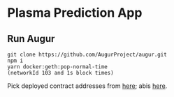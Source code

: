 # Plasma Prediction App

## Run Augur
```
git clone https://github.com/AugurProject/augur.git
npm i
yarn docker:geth:pop-normal-time
(networkId 103 and 1s block times)
```
Pick deployed contract addresses from [here](https://github.com/AugurProject/augur/blob/master/packages/augur-artifacts/src/addresses.json?); abis [here](https://github.com/AugurProject/augur/blob/master/packages/augur-artifacts/src/abi.json).


